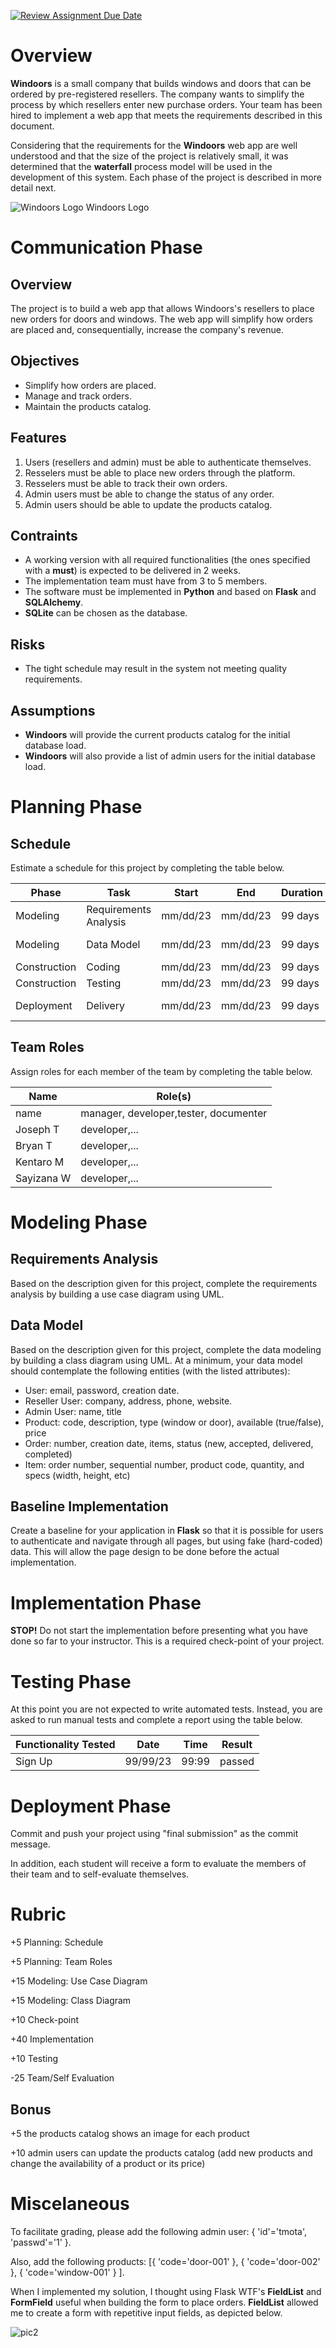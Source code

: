 [![Review Assignment Due Date](https://classroom.github.com/assets/deadline-readme-button-24ddc0f5d75046c5622901739e7c5dd533143b0c8e959d652212380cedb1ea36.svg)](https://classroom.github.com/a/tvudxptQ)
# Overview

**Windoors** is a small company that builds windows and doors that can be ordered by pre-registered resellers. The company wants to simplify the process by which resellers enter new purchase orders. Your team has been hired to implement a web app that meets the requirements described in this document.

Considering that the requirements for the **Windoors** web app are well understood and that the size of the project is relatively small, it was determined that the **waterfall** process model will be used in the development of this system. Each phase of the project is described in more detail next. 

![Windoors Logo](pics/pic1.png)
Windoors Logo

# Communication Phase

## Overview

The project is to build a web app that allows Windoors's resellers to place new orders for doors and windows. The web app will simplify how orders are placed and, consequentially, increase the company's revenue. 

## Objectives 

* Simplify how orders are placed.
* Manage and track orders.
* Maintain the products catalog.

## Features 

1. Users (resellers and admin) must be able to authenticate themselves. 
2. Resselers must be able to place new orders through the platform.
3. Resselers must be able to track their own orders. 
4. Admin users must be able to change the status of any order. 
5. Admin users should be able to update the products catalog. 

## Contraints 

* A working version with all required functionalities (the ones specified with a **must**) is expected to be delivered in 2 weeks. 
* The implementation team must have from 3 to 5 members. 
* The software must be implemented in **Python** and based on **Flask** and **SQLAlchemy**. 
* **SQLite** can be chosen as the database. 

## Risks 

* The tight schedule may result in the system not meeting quality requirements. 

## Assumptions 

* **Windoors** will provide the current products catalog for the initial database load. 
* **Windoors** will also provide a list of admin users for the initial database load. 

# Planning Phase

## Schedule 

Estimate a schedule for this project by completing the table below. 

|Phase|Task|Start|End|Duration|Deliverable|
|---|---|---|---|---|---|
|Modeling|Requirements Analysis|mm/dd/23|mm/dd/23|99 days|Use Case Diagram|
|Modeling|Data Model|mm/dd/23|mm/dd/23|99 days|Class Diagram|
|Construction|Coding|mm/dd/23|mm/dd/23|99 days|Code|
|Construction|Testing|mm/dd/23|mm/dd/23|99 days|Test Report|
|Deployment|Delivery|mm/dd/23|mm/dd/23|99 days|Final Commit/Push|

## Team Roles

Assign roles for each member of the team by completing the table below. 

|Name|Role(s)|
|--|--|
|name|manager, developer,tester, documenter|
|Joseph T|developer,...|
|Bryan T|developer,...|
|Kentaro M|developer,...|
|Sayizana W|developer,...|

# Modeling Phase

## Requirements Analysis 

Based on the description given for this project, complete the requirements analysis by building a use case diagram using UML.  

## Data Model 

Based on the description given for this project, complete the data modeling by building a class diagram using UML. At a minimum, your data model should contemplate the following entities (with the listed attributes):

* User: email, password, creation date. 
* Reseller User: company, address, phone, website. 
* Admin User: name, title
* Product: code, description, type (window or door), available (true/false), price
* Order: number, creation date, items, status (new, accepted, delivered, completed)
* Item: order number, sequential number, product code, quantity, and specs (width, height, etc)

## Baseline Implementation

Create a baseline for your application in **Flask** so that it is possible for users to authenticate and navigate through all pages, but using fake (hard-coded) data. This will allow the page design to be done before the actual implementation. 

# Implementation Phase

**STOP!** Do not start the implementation before presenting what you have done so far to your instructor. This is a required check-point of your project. 

# Testing Phase

At this point you are not expected to write automated tests.  Instead, you are asked to run manual tests and complete a report using the table below. 

|Functionality Tested|Date|Time|Result|
|--|--|--|--|
|Sign Up|99/99/23|99:99|passed|

# Deployment Phase

Commit and push your project using "final submission" as the commit message. 

In addition, each student will receive a form to evaluate the members of their team and to self-evaluate themselves.  

# Rubric 

+5 Planning: Schedule

+5 Planning: Team Roles 

+15 Modeling: Use Case Diagram 

+15 Modeling: Class Diagram

+10 Check-point

+40 Implementation

+10 Testing 

-25 Team/Self Evaluation

## Bonus

+5 the products catalog shows an image for each product

+10 admin users can update the products catalog (add new products and change the availability of a product or its price)

# Miscelaneous 

To facilitate grading, please add the following admin user: { 'id'='tmota', 'passwd'='1' }.

Also, add the following products: [{ 'code='door-001' }, { 'code='door-002' }, { 'code='window-001' } ].

When I implemented my solution, I thought using Flask WTF's **FieldList** and **FormField** useful when building the form to place orders. **FieldList** allowed me to create a form with repetitive input fields, as depicted below. 

![pic2](pics/pic2.png)
